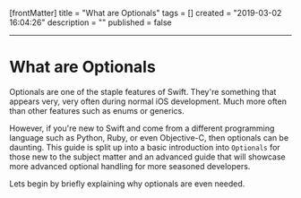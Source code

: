 [frontMatter]
title = "What are Optionals"
tags = []
created = "2019-03-02 16:04:26"
description = ""
published = false

---

# What are Optionals

Optionals are one of the staple features of Swift. They're something that appears very, very often during normal iOS development. Much more often than other features such as enums or generics. 

However, if you're new to Swift and come from a different programming language such as Python, Ruby, or even Objective-C, then optionals can be daunting. This guide is split up into a basic introduction into `Optionals` for those new to the subject matter and an advanced guide that will showcase more advanced optional handling for more seasoned developers.

Lets begin by briefly explaining why optionals are even needed.
